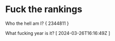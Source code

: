 # Fuck the rankings

Who the hell am I?
{ 2344811 }

What fucking year is it?
[ 2024-03-26T16:16:49Z ]
